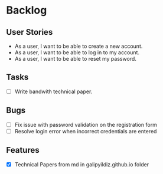 # Backlog

## User Stories

- As a user, I want to be able to create a new account.
- As a user, I want to be able to log in to my account.
- As a user, I want to be able to reset my password.

## Tasks
- [ ] Write bandwith technical paper.

## Bugs

- [ ] Fix issue with password validation on the registration form
- [ ] Resolve login error when incorrect credentials are entered

## Features

- [X] Technical Papers from md in galipyildiz.github.io folder